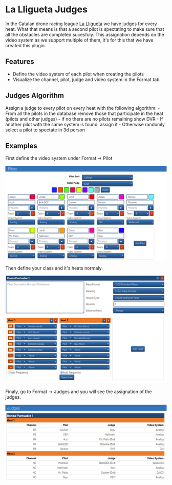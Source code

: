 # La Lligueta Judges

In the Catalan drone racing league [La Lligueta](https://lalligueta.com/) we have judges for every heat. What that means is that a second pilot is spectating to make sure that all the obstacles are completed sucesfuly. This assignation depends on the video system as we support multiple of them, it's for this that we have created this plugin.

## Features
- Define the video system of each pilot when creating the pilots
- Visualize the channel, pilot, judge and video system in the Format tab

## Judges Algorithm
Assign a judge to every pilot on every heat with the following algorithm:
    - From all the pilots in the database remove those that participate in the heat (pilots and other judges)
    - If no there are no pilots remaining show DVR
    - If another pilot with the same system is found, assign it
    - Otherwise randomly select a pilot to spectate in 3d person

## Examples
First define the video system under Format -> Pilot

![Pilot definition](doc/Pilots%20definition.png)

Then define your class and it's heats normaly.

![Class definition](doc/Class%20and%20heats.png)


Finaly, go to Format -> Judges and you will see the assignation of the judges.

![Judges assignation](doc/Judges.png)